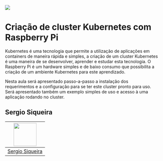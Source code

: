 <img src="https://storage.googleapis.com/golden-wind/experts-club/capa-github.svg" />

# Criação de cluster Kubernetes com Raspberry Pi

Kubernetes é uma tecnologia que permite a utilização de aplicações em containers de maneira rápida e simples, a criação de um cluster Kubernetes é uma maneira de se desenvolver,
aprender e estudar esta tecnologia. O Raspberry Pi é um hardware simples e de baixo consumo que possibilita a criação de um ambiente Kubernetes para este aprendizado.

Nesta aula será apresentado passo-a-passo a instalação dos requerimentos e a configuração para se ter este cluster pronto para uso. Será apresentado também um exemplo simples de
uso e acesso à uma aplicação rodando no cluster.

## Sergio Siqueira

| [<img src="https://github.com/snsergio/monitor/blob/main/avatar.png" width="75px;"/>](https://github.com/snsergio) |
| :-: |
|[Sergio Siqueira](https://github.com/snsergio)|
